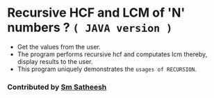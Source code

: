# Recursive HCF and LCM of 'N' numbers ? `( JAVA version )`

* Get the values from the user.
* The program performs recursive hcf and computates lcm thereby, display results to the user.
* This program uniquely demonstrates the `usages of RECURSION`.

### Contributed by [Sm Satheesh](https://github.com/smsatheesh)
